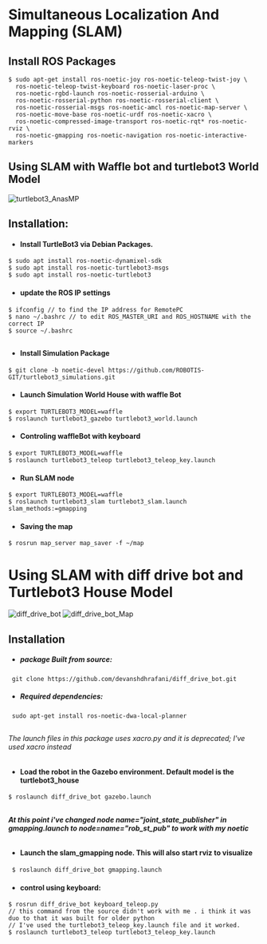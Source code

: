 # Simultaneous Localization And Mapping (SLAM)
## Install  ROS Packages
````
$ sudo apt-get install ros-noetic-joy ros-noetic-teleop-twist-joy \
  ros-noetic-teleop-twist-keyboard ros-noetic-laser-proc \
  ros-noetic-rgbd-launch ros-noetic-rosserial-arduino \
  ros-noetic-rosserial-python ros-noetic-rosserial-client \
  ros-noetic-rosserial-msgs ros-noetic-amcl ros-noetic-map-server \
  ros-noetic-move-base ros-noetic-urdf ros-noetic-xacro \
  ros-noetic-compressed-image-transport ros-noetic-rqt* ros-noetic-rviz \
  ros-noetic-gmapping ros-noetic-navigation ros-noetic-interactive-markers
````
## Using SLAM with Waffle bot  and  turtlebot3 World Model
![turtlebot3_AnasMP](https://user-images.githubusercontent.com/49666154/124042206-00580600-da11-11eb-9c5a-5ddc1655254b.png)


## Installation: 
>


- #### Install TurtleBot3 via Debian Packages.
````
$ sudo apt install ros-noetic-dynamixel-sdk
$ sudo apt install ros-noetic-turtlebot3-msgs
$ sudo apt install ros-noetic-turtlebot3
````
- #### update the ROS IP settings
 ```` 
 $ ifconfig // to find the IP address for RemotePC
 $ nano ~/.bashrc // to edit ROS_MASTER_URI and ROS_HOSTNAME with the correct IP
 $ source ~/.bashrc
````
##
-  #### Install Simulation Package
 ````
$ git clone -b noetic-devel https://github.com/ROBOTIS-GIT/turtlebot3_simulations.git

````
- #### Launch Simulation World House with waffle Bot 
 ````
$ export TURTLEBOT3_MODEL=waffle
$ roslaunch turtlebot3_gazebo turtlebot3_world.launch
 ````
 - #### Controling waffleBot with keyboard
 ````
 $ export TURTLEBOT3_MODEL=waffle
 $ roslaunch turtlebot3_teleop turtlebot3_teleop_key.launch
 ````
 - #### Run SLAM node
 ````
$ export TURTLEBOT3_MODEL=waffle
$ roslaunch turtlebot3_slam turtlebot3_slam.launch slam_methods:=gmapping

 ````
 - #### Saving the map 
 ````
 $ rosrun map_server map_saver -f ~/map
 ````

# Using SLAM with diff drive bot and Turtlebot3 House Model

![diff_drive_bot](https://user-images.githubusercontent.com/49666154/124212448-a7af6880-daf7-11eb-9d30-c1059a1e7984.png)
![diff_drive_bot_Map](https://user-images.githubusercontent.com/49666154/124212452-a8e09580-daf7-11eb-9aff-4865f1219975.png)

## Installation 
- ##### package Built from source:
```` git clone https://github.com/devanshdhrafani/diff_drive_bot.git````
- ##### Required dependencies:
```` sudo apt-get install ros-noetic-dwa-local-planner````
 ##
###### The launch files in this package uses xacro.py and it is deprecated; I've used xacro instead 
##
- #### Load the robot in the Gazebo environment. Default model is the turtlebot3_house
````$ roslaunch diff_drive_bot gazebo.launch```` 
##
 ###### **At this point i've changed node name="joint_state_publisher" in gmapping.launch to  node=name="rob_st_pub" to work with my noetic** 
##
- #### Launch the slam_gmapping node. This will also start rviz to visualize
```` $ roslaunch diff_drive_bot gmapping.launch````
- #### control using keyboard: 
````
$ rosrun diff_drive_bot keyboard_teleop.py
// this command from the source didn't work with me . i think it was duo to that it was built for older python
// I've used the turtlebot3_teleop_key.launch file and it worked.
$ roslaunch turtlebot3_teleop turtlebot3_teleop_key.launch

````


